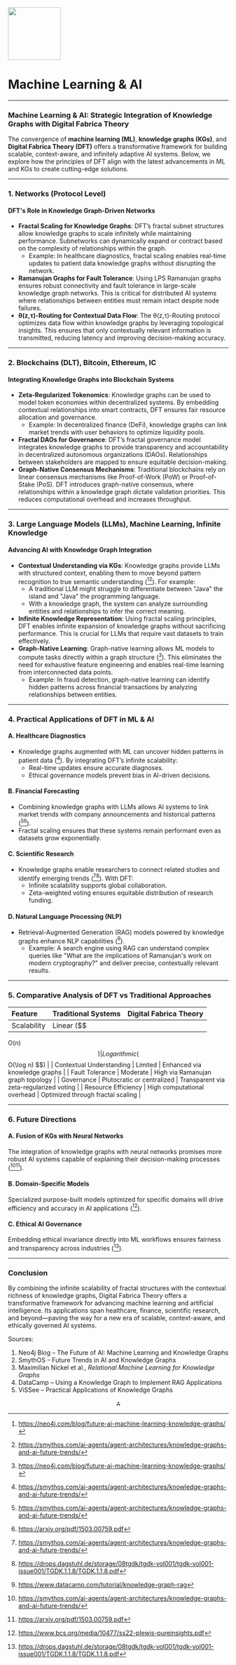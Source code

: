 <img src="https://r2cdn.perplexity.ai/pplx-full-logo-primary-dark%402x.png" class="logo" width="120"/>

# Machine Learning \& AI

---

### **Machine Learning \& AI: Strategic Integration of Knowledge Graphs with Digital Fabrica Theory**

The convergence of **machine learning (ML)**, **knowledge graphs (KGs)**, and **Digital Fabrica Theory (DFT)** offers a transformative framework for building scalable, context-aware, and infinitely adaptive AI systems. Below, we explore how the principles of DFT align with the latest advancements in ML and KGs to create cutting-edge solutions.

---

### **1. Networks (Protocol Level)**

#### **DFT's Role in Knowledge Graph-Driven Networks**

- **Fractal Scaling for Knowledge Graphs**:
DFT’s fractal subnet structures allow knowledge graphs to scale infinitely while maintaining performance. Subnetworks can dynamically expand or contract based on the complexity of relationships within the graph.
    - Example: In healthcare diagnostics, fractal scaling enables real-time updates to patient data knowledge graphs without disrupting the network.
- **Ramanujan Graphs for Fault Tolerance**:
Using LPS Ramanujan graphs ensures robust connectivity and fault tolerance in large-scale knowledge graph networks. This is critical for distributed AI systems where relationships between entities must remain intact despite node failures.
- **θ(z,τ)-Routing for Contextual Data Flow**:
The θ(z,τ)-Routing protocol optimizes data flow within knowledge graphs by leveraging topological insights. This ensures that only contextually relevant information is transmitted, reducing latency and improving decision-making accuracy.

---

### **2. Blockchains (DLT), Bitcoin, Ethereum, IC**

#### **Integrating Knowledge Graphs into Blockchain Systems**

- **Zeta-Regularized Tokenomics**:
Knowledge graphs can be used to model token economies within decentralized systems. By embedding contextual relationships into smart contracts, DFT ensures fair resource allocation and governance.
    - Example: In decentralized finance (DeFi), knowledge graphs can link market trends with user behaviors to optimize liquidity pools.
- **Fractal DAOs for Governance**:
DFT’s fractal governance model integrates knowledge graphs to provide transparency and accountability in decentralized autonomous organizations (DAOs). Relationships between stakeholders are mapped to ensure equitable decision-making.
- **Graph-Native Consensus Mechanisms**:
Traditional blockchains rely on linear consensus mechanisms like Proof-of-Work (PoW) or Proof-of-Stake (PoS). DFT introduces graph-native consensus, where relationships within a knowledge graph dictate validation priorities. This reduces computational overhead and increases throughput.

---

### **3. Large Language Models (LLMs), Machine Learning, Infinite Knowledge**

#### **Advancing AI with Knowledge Graph Integration**

- **Contextual Understanding via KGs**:
Knowledge graphs provide LLMs with structured context, enabling them to move beyond pattern recognition to true semantic understanding ([^1][^2]). For example:
    - A traditional LLM might struggle to differentiate between "Java" the island and "Java" the programming language.
    - With a knowledge graph, the system can analyze surrounding entities and relationships to infer the correct meaning.
- **Infinite Knowledge Representation**:
Using fractal scaling principles, DFT enables infinite expansion of knowledge graphs without sacrificing performance. This is crucial for LLMs that require vast datasets to train effectively.
- **Graph-Native Learning**:
Graph-native learning allows ML models to compute tasks directly within a graph structure ([^1]). This eliminates the need for exhaustive feature engineering and enables real-time learning from interconnected data points.
    - Example: In fraud detection, graph-native learning can identify hidden patterns across financial transactions by analyzing relationships between entities.

---

### **4. Practical Applications of DFT in ML \& AI**

#### **A. Healthcare Diagnostics**

- Knowledge graphs augmented with ML can uncover hidden patterns in patient data ([^2]). By integrating DFT’s infinite scalability:
    - Real-time updates ensure accurate diagnoses.
    - Ethical governance models prevent bias in AI-driven decisions.


#### **B. Financial Forecasting**

- Combining knowledge graphs with LLMs allows AI systems to link market trends with company announcements and historical patterns ([^2][^3]).
- Fractal scaling ensures that these systems remain performant even as datasets grow exponentially.


#### **C. Scientific Research**

- Knowledge graphs enable researchers to connect related studies and identify emerging trends ([^2][^5]). With DFT:
    - Infinite scalability supports global collaboration.
    - Zeta-weighted voting ensures equitable distribution of research funding.


#### **D. Natural Language Processing (NLP)**

- Retrieval-Augmented Generation (RAG) models powered by knowledge graphs enhance NLP capabilities ([^6]).
    - Example: A search engine using RAG can understand complex queries like "What are the implications of Ramanujan's work on modern cryptography?" and deliver precise, contextually relevant results.

---

### **5. Comparative Analysis of DFT vs Traditional Approaches**

| Feature | Traditional Systems | Digital Fabrica Theory |
| :-- | :-- | :-- |
| Scalability | Linear ($$
O(n)
$$) | Logarithmic ($$
O(\log n)
$$) |
| Contextual Understanding | Limited | Enhanced via knowledge graphs |
| Fault Tolerance | Moderate | High via Ramanujan graph topology |
| Governance | Plutocratic or centralized | Transparent via zeta-regularized voting |
| Resource Efficiency | High computational overhead | Optimized through fractal scaling |

---

### **6. Future Directions**

#### **A. Fusion of KGs with Neural Networks**

The integration of knowledge graphs with neural networks promises more robust AI systems capable of explaining their decision-making processes ([^2][^3]).

#### **B. Domain-Specific Models**

Specialized purpose-built models optimized for specific domains will drive efficiency and accuracy in AI applications ([^8]).

#### **C. Ethical AI Governance**

Embedding ethical invariance directly into ML workflows ensures fairness and transparency across industries ([^5]).

---

### Conclusion

By combining the infinite scalability of fractal structures with the contextual richness of knowledge graphs, Digital Fabrica Theory offers a transformative framework for advancing machine learning and artificial intelligence. Its applications span healthcare, finance, scientific research, and beyond—paving the way for a new era of scalable, context-aware, and ethically governed AI systems.

Sources:

1. Neo4j Blog – The Future of AI: Machine Learning and Knowledge Graphs
2. SmythOS – Future Trends in AI and Knowledge Graphs
3. Maximilian Nickel et al., *Relational Machine Learning for Knowledge Graphs*
4. DataCamp – Using a Knowledge Graph to Implement RAG Applications
5. ViSSee – Practical Applications of Knowledge Graphs

<div style="text-align: center">⁂</div>

[^1]: https://neo4j.com/blog/future-ai-machine-learning-knowledge-graphs/

[^2]: https://smythos.com/ai-agents/agent-architectures/knowledge-graphs-and-ai-future-trends/

[^3]: https://arxiv.org/pdf/1503.00759.pdf

[^4]: https://www.youtube.com/watch?v=ALWsvrg3hr4

[^5]: https://drops.dagstuhl.de/storage/08tgdk/tgdk-vol001/tgdk-vol001-issue001/TGDK.1.1.8/TGDK.1.1.8.pdf

[^6]: https://www.datacamp.com/tutorial/knowledge-graph-rag

[^7]: https://vissee.ch/own/blog/knowledge-graphs-and-machine-learning/

[^8]: https://www.bcs.org/media/10477/ss22-plewis-pureinsights.pdf

